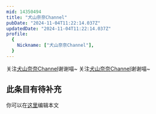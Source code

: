 ```yaml
---
mid: 14350494
title: "犬山奈奈Channel"
pubDate: "2024-11-04T11:22:14.037Z"
updatedDate: "2024-11-04T11:22:14.037Z"
profile:
  {
    Nickname: ["犬山奈奈Channel"],
  }
---
```


关注[犬山奈奈Channel](https://space.bilibili.com/14350494)谢谢喵~ 关注[犬山奈奈Channel](https://space.bilibili.com/14350494)谢谢喵~

## 此条目有待补充
你可以在[这里](https://github.com/Yuhanawa/VTuber.ICU-Content/edit/master/v/犬山奈奈Channel/index.md)编辑本文
